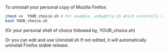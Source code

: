 To uninstall your personal copy of Mozilla Firefox:

```bash
chmod +x  YOUR_choice.sh # For example, unNightly.sh which uninstalls Firefox Nightly.
bash YOUR_choice.sh
```

(Or your personal shell of choice followed by, YOUR_choice.sh)


Or you can edit and use Uninstall.sh
If not edited, it will automatically uninstall Firefox stable release.

